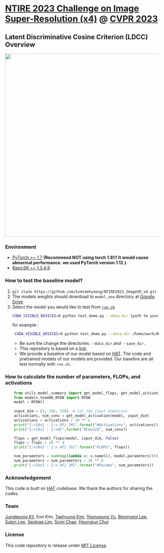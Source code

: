 # [NTIRE 2023 Challenge on Image Super-Resolution (x4)](https://cvlai.net/ntire/2023/) @ [CVPR 2023](https://cvpr2023.thecvf.com/)

## Latent Discriminative Cosine Criterion (LDCC) Overview
<img src="https://github.com/kimtaehyeong/NTIRE2023_ImageSR_x4_LDCC/blob/main/figures/ldcc_method.PNG" width="600"/>

### Environment
- [PyTorch >= 1.7](https://pytorch.org/) **(Recommend **NOT** using torch 1.8!!! It would cause abnormal performance. we used PyTorch version 1.12.)**
- [BasicSR == 1.3.4.9](https://github.com/XPixelGroup/BasicSR/blob/master/INSTALL.md) 

### How to test the baseline model?

1. `git clone https://github.com/kimtaehyeong/NTIRE2023_ImageSR_x4.git`
2. The models weights should download to ```model_zoo``` directory at [Google Drive](https://drive.google.com/file/d/1UqM1tU09TOFO-E_Y5lQpm5pjXmAdTGC-/view?usp=share_link)
3. Select the model you would like to test from [`run.sh`](./run.sh)
    ```bash
    CUDA_VISIBLE_DEVICES=0 python test_demo.py --data_dir [path to your data dir] --save_dir [path to your save dir] --model_id [number]
    ```
    for example :
    ```bash
     CUDA_VISIBLE_DEVICES=0 python test_demo.py --data_dir /home/work/NTIRE/dataset/SUB --save_dir ./results --model_id 2
    ```
    - Be sure the change the directories `--data_dir` and `--save_dir`.
    - This repository is based on a [link](https://github.com/zhengchen1999/NTIRE2023_ImageSR_x4).
    - We provide a baseline of our model based on [HAT](https://github.com/XPixelGroup/HAT). The code and pretrained models of our models are provided. Our baseline are all test normally with `run.sh`.

  
### How to calculate the number of parameters, FLOPs, and activations

```python
    from utils.model_summary import get_model_flops, get_model_activation
    from models.team00_RFDN import RFDN
    model = RFDN()
    
    input_dim = (3, 256, 256)  # set the input dimension
    activations, num_conv = get_model_activation(model, input_dim)
    activations = activations / 10 ** 6
    print("{:>16s} : {:<.4f} [M]".format("#Activations", activations))
    print("{:>16s} : {:<d}".format("#Conv2d", num_conv))

    flops = get_model_flops(model, input_dim, False)
    flops = flops / 10 ** 9
    print("{:>16s} : {:<.4f} [G]".format("FLOPs", flops))

    num_parameters = sum(map(lambda x: x.numel(), model.parameters()))
    num_parameters = num_parameters / 10 ** 6
    print("{:>16s} : {:<.4f} [M]".format("#Params", num_parameters))
```
### Acknowledgement
This code is built on [HAT](https://github.com/XPixelGroup/HAT) codebase. We thank the authors for sharing the codes.

### Team
[Jungkeong Kil](https://github.com/kil-jung-keong),
Eon Kim,
[Taehyung Kim](https://github.com/kimtaehyeong),
[Yeonseung Yu](https://github.com/yuyeonseung),
[Beomyeol Lee](https://github.com/by2ee),
[Subin Lee](https://github.com/Leebsun),
[Seokjae Lim](https://github.com/SeokjaeLIM),
[Somi Chae](https://github.com/csi714),
[Heungjun Choi](https://github.com/hjvision96)

### License
This code repository is release under [MIT License](LICENSE). 
